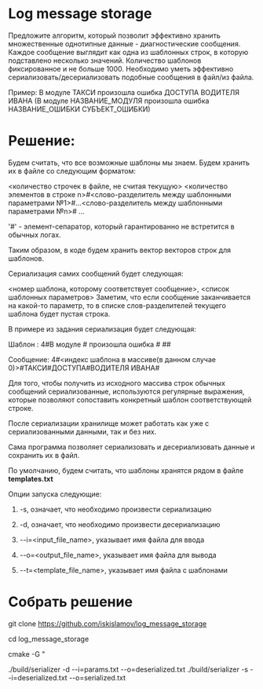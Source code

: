 # Log message storage

Предложите алгоритм, который позволит эффективно хранить множественные однотипные данные - диагностические сообщения. 
Каждое сообщение выглядит как одна из шаблонных строк, в которую подставлено несколько значений. 
Количество шаблонов фиксированное и не больше 1000. 
Необходимо уметь эффективно сериализовать/десериализовать подобные сообщения в файл/из файла.

Пример: В модуле ТАКСИ произошла ошибка ДОСТУПА ВОДИТЕЛЯ ИВАНА (В модуле НАЗВАНИЕ_МОДУЛЯ произошла ошибка НАЗВАНИЕ_ОШИБКИ СУБЪЕКТ_ОШИБКИ)

# Решение:

Будем считать, что все возможные шаблоны мы знаем. Будем хранить их в файле со следующим форматом:

<количество строчек в файле, не считая текущую>
<количество элементов в строке n>#<слово-разделитель между шаблонными параметрами №1>#...<слово-разделитель между шаблонными параметрами №n>#
...

'#' - элемент-сепаратор, который гарантированно не встретится в обычных логах.

Таким образом, в коде будем хранить вектор векторов строк для шаблонов.

Сериализация самих сообщений будет следующая:

<номер шаблона, которому соответствует сообщение>, <список шаблонных параметров>
Заметим, что если сообщение заканчивается на какой-то параметр, то в списке слов-разделителей текущего шаблона будет пустая строка.

В примере из задания сериализация будет следующая:

Шаблон : 4#В модуле # произошла ошибка # ##

Сообщение: 4#<индекс шаблона в массиве(в данном случае 0)>#ТАКСИ#ДОСТУПА#ВОДИТЕЛЯ ИВАНА#

Для того, чтобы получить из исходного массива строк обычных сообщений сериализованные, используются регулярные выражения, которые позволяют сопоставить конкретный шаблон соответствующей строке.

После сериализации хранилище может работать как уже с сериализованными данными, так и без них.

Сама программа позволяет сериализовать и десериализовать данные и сохранить их в файл.

По умолчанию, будем считать, что шаблоны хранятся рядом в файле **templates.txt**

Опции запуска следующие:

1) -s, означает, что необходимо произвести сериализацию

2) -d, означает, что необходимо произвести десериализацию

3) --i=<input_file_name>, указывает имя файла для ввода

3) --o=<output_file_name>, указывает имя файла для вывода

4) --t=<template_file_name>, указывает имя файла с шаблонами


# Собрать решение

git clone https://github.com/iskislamov/log_message_storage

cd log_message_storage

cmake -G "

./build/serializer -d --i=params.txt --o=deserialized.txt
./build/serializer -s --i=deserialized.txt --o=serialized.txt
